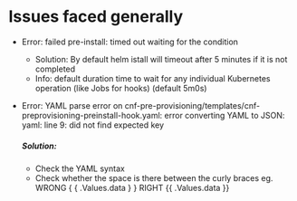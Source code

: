 # Issues faced generally
* Error: failed pre-install: timed out waiting for the condition
  * Solution: By default helm istall will timeout after 5 minutes if it is not completed
  * Info: default duration time to wait for any individual Kubernetes operation (like Jobs for hooks) (default 5m0s)
   
* Error: YAML parse error on cnf-pre-provisioning/templates/cnf-preprovisioning-preinstall-hook.yaml: error converting YAML to JSON: yaml: line 9: did not find expected key
  ##### Solution: 
  * Check the YAML syntax
  * Check whether the space is there between the curly braces eg. WRONG { { .Values.data } } RIGHT {{ .Values.data }}
